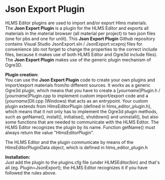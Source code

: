 # Json Export Plugin

HLMS Editor plugins are used to import and/or export Hlms materials.  
The __Json Export Plugin__ is a plugin for the HLMS Editor and exports all materials in the material browser (all material per project) to two json files (one for pbs and one for unlit).
This __Json Export Plugin__ Github repository contains Visual Studio JsonExport.sln / JsonExport.vcxproj files for convenience (do not forget to change the properties to the correct include files, 
because it makes use of both HLMS Editor and Ogre3d include files).
The __Json Export Plugin__ makes use of the generic plugin mechanism of Ogre3D.

**Plugin creation:**  
You can use the __Json Export Plugin__ code to create your own plugins and import/export materials from/to different sources. It works as a generic Ogre3d plugin, which means that
you have to create a [_yourname_]Plugin.h / [_yourname_]Plugin.cpp to implement custom import/export code and a [_yourname_]Dll.cpp (Windows) that acts as an entrypoint.
Your custom plugin extends from HlmsEditorPlugin (defined in hlms_editor_plugin.h), which means that it not only has to implement the Ogre3d plugin methods, 
such as getName(), install(), initialise(), shutdown() and uninstall(), but also some functions that are needed to communicate with the HLMS Editor.
The HLMS Editor recognizes the plugin by its name. Function getName() must always return the value "HlmsEditorPlugin".  
  
The HLMS Editor and the plugin communicate by means of the HlmsEditorPluginData object, which is defined in hlms_editor_plugin.h

**Installation:**  
Just add the plugin to the plugins.cfg file (under HLMSEditor/bin) and that's all (eg. Plugin=JsonExport); the HLMS Editor recognizes it if you have followed the rules above.